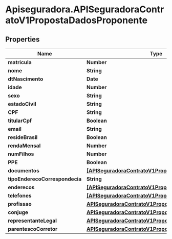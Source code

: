 # Apiseguradora.APISeguradoraContratoV1PropostaDadosProponente

## Properties
Name | Type | Description | Notes
------------ | ------------- | ------------- | -------------
**matricula** | **Number** |  | [optional] 
**nome** | **String** |  | [optional] 
**dtNascimento** | **Date** |  | [optional] 
**idade** | **Number** |  | [optional] 
**sexo** | **String** |  | [optional] 
**estadoCivil** | **String** |  | [optional] 
**CPF** | **String** |  | [optional] 
**titularCpf** | **Boolean** |  | [optional] 
**email** | **String** |  | [optional] 
**resideBrasil** | **Boolean** |  | [optional] 
**rendaMensal** | **Number** |  | [optional] 
**numFilhos** | **Number** |  | [optional] 
**PPE** | **Boolean** |  | [optional] 
**documentos** | [**[APISeguradoraContratoV1PropostaDocumento]**](APISeguradoraContratoV1PropostaDocumento.md) |  | [optional] 
**tipoEnderecoCorrespondecia** | **String** |  | [optional] 
**enderecos** | [**[APISeguradoraContratoV1PropostaEndereco]**](APISeguradoraContratoV1PropostaEndereco.md) |  | [optional] 
**telefones** | [**[APISeguradoraContratoV1PropostaTelefone]**](APISeguradoraContratoV1PropostaTelefone.md) |  | [optional] 
**profissao** | [**APISeguradoraContratoV1PropostaProfissao**](APISeguradoraContratoV1PropostaProfissao.md) |  | [optional] 
**conjuge** | [**APISeguradoraContratoV1PropostaConjuge**](APISeguradoraContratoV1PropostaConjuge.md) |  | [optional] 
**representanteLegal** | [**APISeguradoraContratoV1PropostaRepresentanteLegal**](APISeguradoraContratoV1PropostaRepresentanteLegal.md) |  | [optional] 
**parentescoCorretor** | [**APISeguradoraContratoV1PropostaParentescoCorretor**](APISeguradoraContratoV1PropostaParentescoCorretor.md) |  | [optional] 


